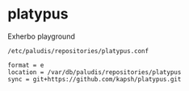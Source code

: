 # platypus
Exherbo playground


`/etc/paludis/repositories/platypus.conf`
```
format = e
location = /var/db/paludis/repositories/platypus
sync = git+https://github.com/kapsh/platypus.git
```
